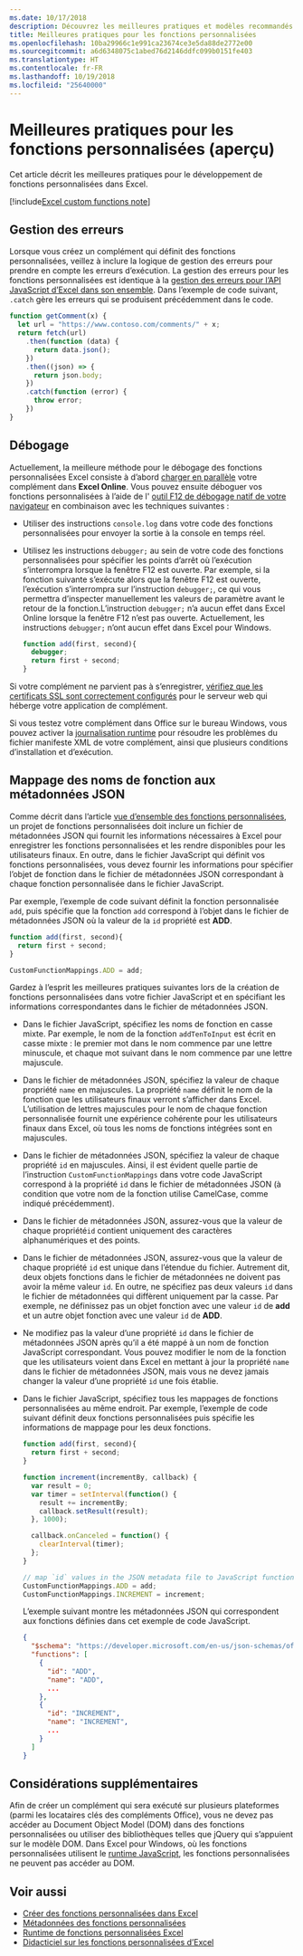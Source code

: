 ```yaml
---
ms.date: 10/17/2018
description: Découvrez les meilleures pratiques et modèles recommandés pour les fonctions personnalisées d’Excel.
title: Meilleures pratiques pour les fonctions personnalisées
ms.openlocfilehash: 10ba29966c1e991ca23674ce3e5da88de2772e00
ms.sourcegitcommit: a6d6348075c1abed76d2146ddfc099b0151fe403
ms.translationtype: HT
ms.contentlocale: fr-FR
ms.lasthandoff: 10/19/2018
ms.locfileid: "25640000"
---
```

# <a name="custom-functions-best-practices-preview"></a>Meilleures pratiques pour les fonctions personnalisées (aperçu)

Cet article décrit les meilleures pratiques pour le développement de fonctions personnalisées dans Excel.

[!include[Excel custom functions note](../includes/excel-custom-functions-note.md)]

## <a name="error-handling"></a>Gestion des erreurs

Lorsque vous créez un complément qui définit des fonctions personnalisées, veillez à inclure la logique de gestion des erreurs pour prendre en compte les erreurs d’exécution. La gestion des erreurs pour les fonctions personnalisées est identique à la [gestion des erreurs pour l’API JavaScript d’Excel dans son ensemble](excel-add-ins-error-handling.md). Dans l’exemple de code suivant, `.catch` gère les erreurs qui se produisent précédemment dans le code.

```js
function getComment(x) {
  let url = "https://www.contoso.com/comments/" + x;
  return fetch(url)
    .then(function (data) {
      return data.json();
    })
    .then((json) => {
      return json.body;
    })
    .catch(function (error) {
      throw error;
    })
}
```

## <a name="debugging"></a>Débogage

Actuellement, la meilleure méthode pour le débogage des fonctions personnalisées Excel consiste à d’abord [charger en parallèle](../testing/sideload-office-add-ins-for-testing.md) votre complément dans **Excel Online**. Vous pouvez ensuite déboguer vos fonctions personnalisées à l’aide de l' [outil F12 de débogage natif de votre navigateur](../testing/debug-add-ins-in-office-online.md) en combinaison avec les techniques suivantes :

- Utiliser des instructions `console.log` dans votre code des fonctions personnalisées pour envoyer la sortie à la console en temps réel.

- Utilisez les instructions `debugger;` au sein de votre code des fonctions personnalisées pour spécifier les points d’arrêt où l’exécution s’interrompra lorsque la fenêtre F12 est ouverte. Par exemple, si la fonction suivante s’exécute alors que la fenêtre F12 est ouverte, l’exécution s’interrompra sur l’instruction `debugger;`, ce qui vous permettra d’inspecter manuellement les valeurs de paramètre avant le retour de la fonction.L’instruction `debugger;` n’a aucun effet dans Excel Online lorsque la fenêtre F12 n’est pas ouverte. Actuellement, les instructions `debugger;` n’ont aucun effet dans Excel pour Windows.

    ```js
    function add(first, second){
      debugger;
      return first + second;
    }
    ```

Si votre complément ne parvient pas à s’enregistrer, [vérifiez que les certificats SSL sont correctement configurés](https://github.com/OfficeDev/generator-office/blob/master/src/docs/ssl.md) pour le serveur web qui héberge votre application de complément.

Si vous testez votre complément dans Office sur le bureau Windows, vous pouvez activer la [journalisation runtime](../testing/troubleshoot-manifest.md#use-runtime-logging-to-debug-your-add-in) pour résoudre les problèmes du fichier manifeste XML de votre complément, ainsi que plusieurs conditions d’installation et d’exécution.

## <a name="mapping-function-names-to-json-metadata"></a>Mappage des noms de fonction aux métadonnées JSON

Comme décrit dans l’article [vue d’ensemble des fonctions personnalisées](custom-functions-overview.md), un projet de fonctions personnalisées doit inclure un fichier de métadonnées JSON qui fournit les informations nécessaires à Excel pour enregistrer les fonctions personnalisées et les rendre disponibles pour les utilisateurs finaux. En outre, dans le fichier JavaScript qui définit vos fonctions personnalisées, vous devez fournir les informations pour spécifier l’objet de fonction dans le fichier de métadonnées JSON correspondant à chaque fonction personnalisée dans le fichier JavaScript.

Par exemple, l’exemple de code suivant définit la fonction personnalisée `add`, puis spécifie que la fonction `add` correspond à l’objet dans le fichier de métadonnées JSON où la valeur de la `id` propriété est **ADD**.

```js
function add(first, second){
  return first + second;
}

CustomFunctionMappings.ADD = add;
```

Gardez à l’esprit les meilleures pratiques suivantes lors de la création de fonctions personnalisées dans votre fichier JavaScript et en spécifiant les informations correspondantes dans le fichier de métadonnées JSON.

* Dans le fichier JavaScript, spécifiez les noms de fonction en casse mixte. Par exemple, le nom de la fonction `addTenToInput` est écrit en casse mixte : le premier mot dans le nom commence par une lettre minuscule, et chaque mot suivant dans le nom commence par une lettre majuscule.

* Dans le fichier de métadonnées JSON, spécifiez la valeur de chaque propriété `name` en majuscules. La propriété `name`  définit le nom de la fonction que les utilisateurs finaux verront s’afficher dans Excel. L’utilisation de lettres majuscules pour le nom de chaque fonction personnalisée fournit une expérience cohérente pour les utilisateurs finaux dans Excel, où tous les noms de fonctions intégrées sont en majuscules.

* Dans le fichier de métadonnées JSON, spécifiez la valeur de chaque propriété `id` en majuscules. Ainsi, il est évident quelle partie de l’instruction `CustomFunctionMappings`  dans votre code JavaScript correspond à la propriété `id`    dans le fichier de métadonnées JSON (à condition que votre nom de la fonction utilise CamelCase, comme indiqué précédemment).

* Dans le fichier de métadonnées JSON, assurez-vous que la valeur de chaque propriété`id` contient uniquement des caractères alphanumériques et des points. 

* Dans le fichier de métadonnées JSON, assurez-vous que la valeur de chaque propriété `id` est unique dans l’étendue du fichier. Autrement dit, deux objets fonctions dans le fichier de métadonnées ne doivent pas avoir la même valeur `id`. En outre, ne spécifiez pas deux valeurs `id`  dans le fichier de métadonnées qui diffèrent uniquement par la casse. Par exemple, ne définissez pas un objet fonction avec une valeur `id`  de **add** et un autre objet fonction avec une valeur `id`  de **ADD**.

* Ne modifiez pas la valeur d’une propriété `id` dans le fichier de métadonnées JSON après qu’il a été mappé à un nom de fonction JavaScript correspondant. Vous pouvez modifier le nom de la fonction que les utilisateurs voient dans Excel en mettant à jour la propriété `name`  dans le fichier de métadonnées JSON, mais vous ne devez jamais changer la valeur d’une propriété `id`  une fois établie.

* Dans le fichier JavaScript, spécifiez tous les mappages de fonctions personnalisées au même endroit. Par exemple, l’exemple de code suivant définit deux fonctions personnalisées puis spécifie les informations de mappage pour les deux fonctions.

    ```js
    function add(first, second){
      return first + second;
    }

    function increment(incrementBy, callback) {
      var result = 0;
      var timer = setInterval(function() {
        result += incrementBy;
        callback.setResult(result);
      }, 1000);

      callback.onCanceled = function() {
        clearInterval(timer);
      };
    }

    // map `id` values in the JSON metadata file to JavaScript function names
    CustomFunctionMappings.ADD = add;
    CustomFunctionMappings.INCREMENT = increment;
    ```

    L’exemple suivant montre les métadonnées JSON qui correspondent aux fonctions définies dans cet exemple de code JavaScript.

    ```json
    {
      "$schema": "https://developer.microsoft.com/en-us/json-schemas/office-js/custom-functions.schema.json",
      "functions": [
        {
          "id": "ADD",
          "name": "ADD",
          ...
        },
        {
          "id": "INCREMENT",
          "name": "INCREMENT",
          ...
        }
      ]
    }
    ```

## <a name="additional-considerations"></a>Considérations supplémentaires

Afin de créer un complément qui sera exécuté sur plusieurs plateformes (parmi les locataires clés des compléments Office), vous ne devez pas accéder au Document Object Model (DOM) dans des fonctions personnalisées ou utiliser des bibliothèques telles que jQuery qui s’appuient sur le modèle DOM. Dans Excel pour Windows, où les fonctions personnalisées utilisent le [runtime JavaScript](custom-functions-runtime.md), les fonctions personnalisées ne peuvent pas accéder au DOM.

## <a name="see-also"></a>Voir aussi

* [Créer des fonctions personnalisées dans Excel](custom-functions-overview.md)
* [Métadonnées des fonctions personnalisées](custom-functions-json.md)
* [Runtime de fonctions personnalisées Excel](custom-functions-runtime.md)
* [Didacticiel sur les fonctions personnalisées d’Excel](excel-tutorial-custom-functions.md)
